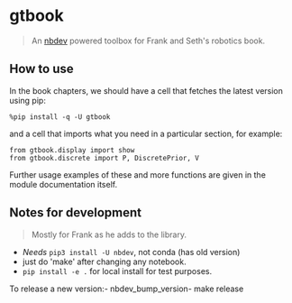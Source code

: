 # gtbook
> An <a href='https://nbdev.fast.ai/'>nbdev</a> powered toolbox for Frank and Seth's robotics book.


## How to use

In the book chapters, we should have a cell that fetches the latest version using pip:

    %pip install -q -U gtbook

and a cell that imports what you need in a particular section, for example:

    from gtbook.display import show
    from gtbook.discrete import P, DiscretePrior, V

Further usage examples of these and more functions are given in the module documentation itself.

## Notes for development
> Mostly for Frank as he adds to the library.

- *Needs* `pip3 install -U nbdev`, not conda (has old version)
- just do 'make' after changing any notebook.
- `pip install -e .` for local install for test purposes.

To release a new version:- nbdev_bump_version- make release
